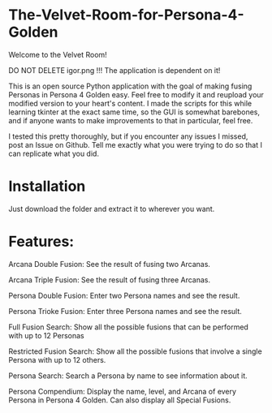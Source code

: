 # The-Velvet-Room-for-Persona-4-Golden
Welcome to the Velvet Room!

DO NOT DELETE igor.png !!! The application is dependent on it!

This is an open source Python application with the goal of making fusing Personas in Persona 4 Golden easy. Feel free to modify it and reupload your modified version to your heart's content. I made the scripts for this while learning tkinter at the exact same time, so the GUI is somewhat barebones, and if anyone wants to make improvements to that in particular, feel free.

I tested this pretty thoroughly, but if you encounter any issues I missed, post an Issue on Github. Tell me exactly what you were trying to do so that I can replicate what you did.


Installation
============

Just download the folder and extract it to wherever you want.


Features:
=========

Arcana Double Fusion: See the result of fusing two Arcanas.

Arcana Triple Fusion: See the result of fusing three Arcanas.

Persona Double Fusion: Enter two Persona names and see the result.

Persona Trioke Fusion: Enter three Persona names and see the result.

Full Fusion Search: Show all the possible fusions that can be performed with up to 12 Personas

Restricted Fusion Search: Show all the possible fusions that involve a single Persona with up to 12 others.

Persona Search: Search a Persona by name to see information about it.

Persona Compendium: Display the name, level, and Arcana of every Persona in Persona 4 Golden. Can also display all Special Fusions.
